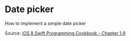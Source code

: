 # Date picker
How to implement a simple date picker

Source: [iOS 8 Swift Programming Cookbook - Chapter 1.9](http://goo.gl/pvRtI8)

